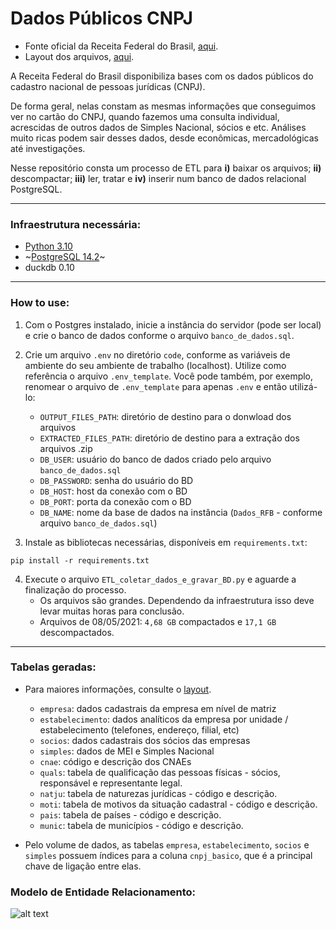 # Dados Públicos CNPJ
- Fonte oficial da Receita Federal do Brasil, [aqui](https://dados.gov.br/dados/conjuntos-dados/cadastro-nacional-da-pessoa-jurdica---cnpj).
- Layout dos arquivos, [aqui](https://www.gov.br/receitafederal/dados/cnpj-metadados.pdf).

A Receita Federal do Brasil disponibiliza bases com os dados públicos do cadastro nacional de pessoas jurídicas (CNPJ). 

De forma geral, nelas constam as mesmas informações que conseguimos ver no cartão do CNPJ, quando fazemos uma consulta individual, acrescidas de outros dados de Simples Nacional, sócios e etc. Análises muito ricas podem sair desses dados, desde econômicas, mercadológicas até investigações.

Nesse repositório consta um processo de ETL para **i)** baixar os arquivos; **ii)** descompactar; **iii)** ler, tratar e **iv)** inserir num banco de dados relacional PostgreSQL.

---------------------

### Infraestrutura necessária:
- [Python 3.10](https://www.python.org/downloads/release/python-3810/)
- ~[PostgreSQL 14.2](https://www.postgresql.org/download/)~
- duckdb 0.10
  
---------------------

### How to use:
1. Com o Postgres instalado, inicie a instância do servidor (pode ser local) e crie o banco de dados conforme o arquivo `banco_de_dados.sql`.

2. Crie um arquivo `.env` no diretório `code`, conforme as variáveis de ambiente do seu ambiente de trabalho (localhost). Utilize como referência o arquivo `.env_template`. Você pode também, por exemplo, renomear o arquivo de `.env_template` para apenas `.env` e então utilizá-lo:
   - `OUTPUT_FILES_PATH`: diretório de destino para o donwload dos arquivos
   - `EXTRACTED_FILES_PATH`: diretório de destino para a extração dos arquivos .zip
   - `DB_USER`: usuário do banco de dados criado pelo arquivo `banco_de_dados.sql`
   - `DB_PASSWORD`: senha do usuário do BD
   - `DB_HOST`: host da conexão com o BD 
   - `DB_PORT`: porta da conexão com o BD 
   - `DB_NAME`: nome da base de dados na instância (`Dados_RFB` - conforme arquivo `banco_de_dados.sql`)

3. Instale as bibliotecas necessárias, disponíveis em `requirements.txt`:
```
pip install -r requirements.txt
```

4. Execute o arquivo `ETL_coletar_dados_e_gravar_BD.py` e aguarde a finalização do processo.
   - Os arquivos são grandes. Dependendo da infraestrutura isso deve levar muitas horas para conclusão.
   - Arquivos de 08/05/2021: `4,68 GB` compactados e `17,1 GB` descompactados.
    
---------------------

### Tabelas geradas:
- Para maiores informações, consulte o [layout](https://www.gov.br/receitafederal/pt-br/assuntos/orientacao-tributaria/cadastros/consultas/arquivos/NOVOLAYOUTDOSDADOSABERTOSDOCNPJ.pdf).
  - `empresa`: dados cadastrais da empresa em nível de matriz
  - `estabelecimento`: dados analíticos da empresa por unidade / estabelecimento (telefones, endereço, filial, etc)
  - `socios`: dados cadastrais dos sócios das empresas
  - `simples`: dados de MEI e Simples Nacional
  - `cnae`: código e descrição dos CNAEs
  - `quals`: tabela de qualificação das pessoas físicas - sócios, responsável e representante legal.  
  - `natju`: tabela de naturezas jurídicas - código e descrição.
  - `moti`: tabela de motivos da situação cadastral - código e descrição.
  - `pais`: tabela de países - código e descrição.
  - `munic`: tabela de municípios - código e descrição.


- Pelo volume de dados, as tabelas  `empresa`, `estabelecimento`, `socios` e `simples` possuem índices para a coluna `cnpj_basico`, que é a principal chave de ligação entre elas.

### Modelo de Entidade Relacionamento:
![alt text](https://github.com/aphonsoar/Receita_Federal_do_Brasil_-_Dados_Publicos_CNPJ/blob/master/Dados_RFB_ERD.png)
